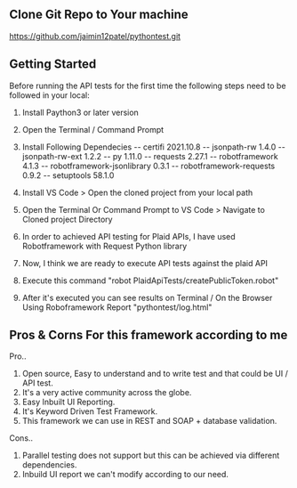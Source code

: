 ## Clone Git Repo to Your machine

https://github.com/jaimin12patel/pythontest.git


## Getting Started 

Before running the API tests for the first time the following steps need to be followed in your local:

1. Install Paython3 or later version 

2. Open the Terminal / Command Prompt

3. Install Following Dependecies 
    -- certifi                    2021.10.8 
    -- jsonpath-rw                1.4.0
    -- jsonpath-rw-ext            1.2.2
    -- py                         1.11.0
    -- requests                   2.27.1
    -- robotframework             4.1.3
    -- robotframework-jsonlibrary 0.3.1
    -- robotframework-requests    0.9.2
    -- setuptools                 58.1.0

4. Install VS Code > Open the cloned project from your local path 

5. Open the Terminal Or Command Prompt to VS Code > Navigate to Cloned project Directory

6. In order to achieved API testing for Plaid APIs, I have used Robotframework with Request Python library 

7. Now, I think we are ready to execute API tests against the plaid API

8. Execute this command "robot PlaidApiTests/createPublicToken.robot"

9. After it's executed you can see results on Terminal / On the Browser Using Roboframework Report "pythontest/log.html"




## Pros & Corns For this framework according to me 

Pro..

1. Open source, Easy to understand and to write test and that could be UI / API test. 
2. It's a very active community across the globe.
3. Easy Inbuilt UI Reporting.
4. It's Keyword Driven Test Framework.
5. This framework we can use in REST and SOAP + database validation.


Cons..

1. Parallel testing does not support but this can be achieved via different dependencies. 
2. Inbuild UI report we can't modify according to our need. 

